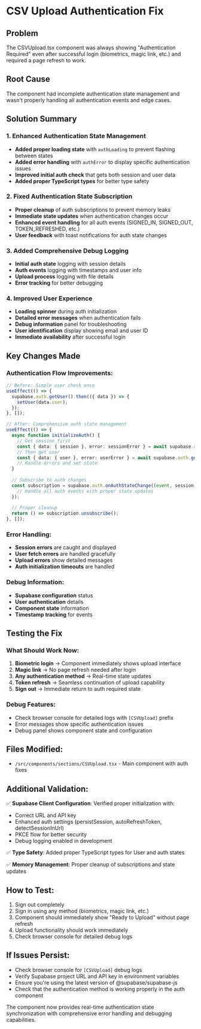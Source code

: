 # CSV Upload Authentication Fix

## Problem
The CSVUpload.tsx component was always showing "Authentication Required" even after successful login (biometrics, magic link, etc.) and required a page refresh to work.

## Root Cause
The component had incomplete authentication state management and wasn't properly handling all authentication events and edge cases.

## Solution Summary

### 1. **Enhanced Authentication State Management**
- **Added proper loading state** with `authLoading` to prevent flashing between states
- **Added error handling** with `authError` to display specific authentication issues
- **Improved initial auth check** that gets both session and user data
- **Added proper TypeScript types** for better type safety

### 2. **Fixed Authentication State Subscription**
- **Proper cleanup** of auth subscriptions to prevent memory leaks
- **Immediate state updates** when authentication changes occur
- **Enhanced event handling** for all auth events (SIGNED_IN, SIGNED_OUT, TOKEN_REFRESHED, etc.)
- **User feedback** with toast notifications for auth state changes

### 3. **Added Comprehensive Debug Logging**
- **Initial auth state** logging with session details
- **Auth events** logging with timestamps and user info
- **Upload process** logging with file details
- **Error tracking** for better debugging

### 4. **Improved User Experience**
- **Loading spinner** during auth initialization
- **Detailed error messages** when authentication fails
- **Debug information** panel for troubleshooting
- **User identification** display showing email and user ID
- **Immediate availability** after successful login

## Key Changes Made

### Authentication Flow Improvements:
```typescript
// Before: Simple user check once
useEffect(() => {
  supabase.auth.getUser().then(({ data }) => {
    setUser(data.user);
  });
}, []);

// After: Comprehensive auth state management
useEffect(() => {
  async function initializeAuth() {
    // Get session first
    const { data: { session }, error: sessionError } = await supabase.auth.getSession();
    // Then get user
    const { data: { user }, error: userError } = await supabase.auth.getUser();
    // Handle errors and set state
  }
  
  // Subscribe to auth changes
  const subscription = supabase.auth.onAuthStateChange((event, session) => {
    // Handle all auth events with proper state updates
  });
  
  // Proper cleanup
  return () => subscription.unsubscribe();
}, []);
```

### Error Handling:
- **Session errors** are caught and displayed
- **User fetch errors** are handled gracefully
- **Upload errors** show detailed messages
- **Auth initialization timeouts** are handled

### Debug Information:
- **Supabase configuration** status
- **User authentication** details
- **Component state** information
- **Timestamp tracking** for events

## Testing the Fix

### What Should Work Now:
1. **Biometric login** → Component immediately shows upload interface
2. **Magic link** → No page refresh needed after login
3. **Any authentication method** → Real-time state updates
4. **Token refresh** → Seamless continuation of upload capability
5. **Sign out** → Immediate return to auth required state

### Debug Features:
- Check browser console for detailed logs with `[CSVUpload]` prefix
- Error messages show specific authentication issues
- Debug panel shows component state and configuration

## Files Modified:
- `/src/components/sections/CSVUpload.tsx` - Main component with auth fixes

## Additional Validation:
✅ **Supabase Client Configuration**: Verified proper initialization with:
- Correct URL and API key
- Enhanced auth settings (persistSession, autoRefreshToken, detectSessionInUrl)
- PKCE flow for better security
- Debug logging enabled in development

✅ **Type Safety**: Added proper TypeScript types for User and auth states

✅ **Memory Management**: Proper cleanup of subscriptions and state updates

## How to Test:
1. Sign out completely
2. Sign in using any method (biometrics, magic link, etc.)
3. Component should immediately show "Ready to Upload" without page refresh
4. Upload functionality should work immediately
5. Check browser console for detailed debug logs

## If Issues Persist:
- Check browser console for `[CSVUpload]` debug logs
- Verify Supabase project URL and API key in environment variables
- Ensure you're using the latest version of @supabase/supabase-js
- Check that the authentication method is working properly in the auth component

The component now provides real-time authentication state synchronization with comprehensive error handling and debugging capabilities.